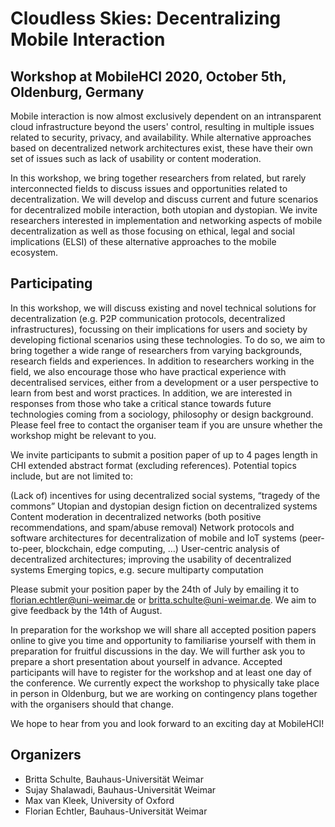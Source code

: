 # Cloudless Skies: Decentralizing Mobile Interaction

## Workshop at MobileHCI 2020, October 5th, Oldenburg, Germany

Mobile interaction is now almost exclusively dependent on an intransparent cloud infrastructure beyond the users' control, resulting in multiple issues related to security, privacy, and availability. While alternative approaches based on decentralized network architectures exist, these have their own set of issues such as lack of usability or content moderation.

In this workshop, we bring together researchers from related, but rarely interconnected fields to discuss issues and opportunities related to decentralization.  We will develop and discuss current and future scenarios for decentralized mobile interaction, both utopian and dystopian. We invite researchers interested in implementation and networking aspects of mobile decentralization as well as those focusing on ethical, legal and social implications (ELSI) of these alternative approaches to the mobile ecosystem.

## Participating

In this workshop, we will discuss existing and novel technical solutions for decentralization (e.g. P2P communication protocols, decentralized infrastructures), focussing on their implications for users and society by developing fictional scenarios using these technologies. To do so, we aim to bring together a wide range of researchers from varying backgrounds, research fields and experiences. In addition to researchers working in the field, we also encourage those who have practical experience with decentralised services, either from a development or a user perspective to learn from best and worst practices. In addition, we are interested in responses from those who take a critical stance towards future technologies coming from a sociology, philosophy or design background. Please feel free to contact the organiser team if you are unsure whether the workshop might be relevant to you. 

We invite participants to submit a position paper of up to 4 pages length in CHI extended abstract format (excluding references). Potential topics include, but are not limited to:

(Lack of) incentives for using decentralized social systems, “tragedy of the commons”
Utopian and dystopian design fiction on decentralized systems 
Content moderation in decentralized networks (both positive recommendations, and spam/abuse removal) 
Network protocols and software architectures for decentralization of mobile and IoT systems (peer-to-peer, blockchain, edge computing, ...) 
User-centric analysis of decentralized architectures; improving the usability of decentralized systems Emerging topics, e.g. secure multiparty computation

Please submit your position paper by the 24th of July by emailing it to florian.echtler@uni-weimar.de or britta.schulte@uni-weimar.de. We aim to give feedback by the 14th of August. 

In preparation for the workshop we will share all accepted position papers online to give you time and opportunity to familiarise yourself with them in preparation for fruitful discussions in the day. We will further ask you to prepare a short presentation about yourself in advance. Accepted participants will have to register for the workshop and at least one day of the conference. We currently expect the workshop to physically take place in person in Oldenburg, but we are working on contingency plans together with the organisers should that change. 

We hope to hear from you and look forward to an exciting day at MobileHCI!

## Organizers

  * Britta Schulte, Bauhaus-Universität Weimar
  * Sujay Shalawadi, Bauhaus-Universität Weimar
  * Max van Kleek, University of Oxford
  * Florian Echtler, Bauhaus-Universität Weimar
